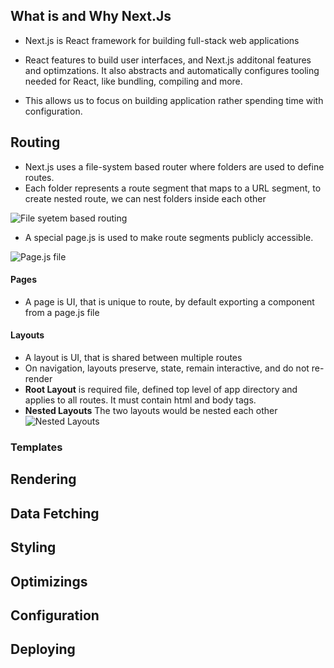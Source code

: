 <!-- Quick recap of, how Next.js application Works  -->
## What is and Why Next.Js
- Next.js is React framework for building full-stack web applications 
    
- React features to build user interfaces, and Next.js additonal features and optimzations. It also abstracts and automatically configures tooling needed for React, like bundling, compiling and more. 

- This allows us to focus on building application rather spending time with configuration.

## Routing 
- Next.js uses a file-system based router where folders are used to define routes.
- Each folder represents a route segment that maps to a URL segment, to create nested route, we can nest folders inside each other

![File syetem based routing](./images/route-segments-to-path-segments.avif)

- A special page.js is used to make route segments publicly accessible.

![Page.js file ](./images/defining-routes.avif)


#### Pages
- A page is UI, that is unique to route, by default exporting a component from a page.js file 

#### Layouts
- A layout is UI, that is shared between multiple routes 
- On navigation, layouts preserve, state, remain interactive, and do not re-render 
- **Root Layout** is required file, defined top level of app directory and applies to all routes. It must contain html and body tags.
- **Nested Layouts** The two layouts would be nested each other 
![Nested Layouts](./images/nested-layouts-ui.avif)

### Templates 

## Rendering 

## Data Fetching 

## Styling 

## Optimizings

## Configuration 

## Deploying 
